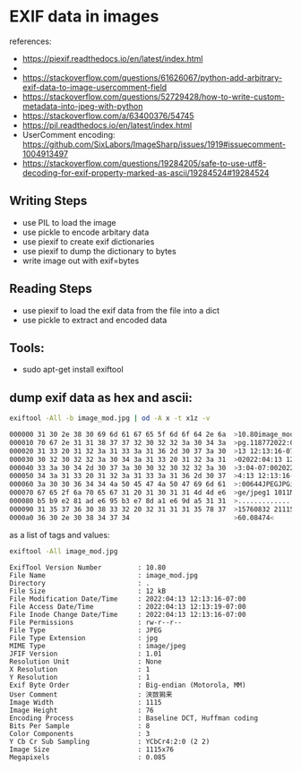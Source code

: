 # EXIF data in images

references:
- https://piexif.readthedocs.io/en/latest/index.html
-
- https://stackoverflow.com/questions/61626067/python-add-arbitrary-exif-data-to-image-usercomment-field
- https://stackoverflow.com/questions/52729428/how-to-write-custom-metadata-into-jpeg-with-python
- https://stackoverflow.com/a/63400376/54745
- https://pil.readthedocs.io/en/latest/index.html
- UserComment encoding: https://github.com/SixLabors/ImageSharp/issues/1919#issuecomment-1004913497
- https://stackoverflow.com/questions/19284205/safe-to-use-utf8-decoding-for-exif-property-marked-as-ascii/19284524#19284524

## Writing Steps

- use PIL to load the image
- use pickle to encode arbitary data
- use piexif to create exif dictionaries
- use piexif to dump the dictionary to bytes
- write image out with exif=bytes

## Reading Steps

- use piexif to load the exif data from the file into a dict
- use pickle to extract and encoded data

## Tools:

- sudo apt-get install exiftool

## dump exif data as hex and ascii:

```bash
exiftool -All -b image_mod.jpg | od -A x -t x1z -v
```

```bash
000000 31 30 2e 38 30 69 6d 61 67 65 5f 6d 6f 64 2e 6a  >10.80image_mod.j<
000010 70 67 2e 31 31 38 37 37 32 30 32 32 3a 30 34 3a  >pg.118772022:04:<
000020 31 33 20 31 32 3a 31 33 3a 31 36 2d 30 37 3a 30  >13 12:13:16-07:0<
000030 30 32 30 32 32 3a 30 34 3a 31 33 20 31 32 3a 31  >02022:04:13 12:1<
000040 33 3a 30 34 2d 30 37 3a 30 30 32 30 32 32 3a 30  >3:04-07:002022:0<
000050 34 3a 31 33 20 31 32 3a 31 33 3a 31 36 2d 30 37  >4:13 12:13:16-07<
000060 3a 30 30 36 34 34 4a 50 45 47 4a 50 47 69 6d 61  >:00644JPEGJPGima<
000070 67 65 2f 6a 70 65 67 31 20 31 30 31 31 4d 4d e6  >ge/jpeg1 1011MM.<
000080 b5 b9 e2 81 ad e6 95 b3 e7 8d a1 e6 9d a5 31 31  >..............11<
000090 31 35 37 36 30 38 33 32 20 32 31 31 31 35 78 37  >15760832 21115x7<
0000a0 36 30 2e 30 38 34 37 34                          >60.08474<
```

as a list of tags and values:

```bash
exiftool -All image_mod.jpg
```

```
ExifTool Version Number         : 10.80
File Name                       : image_mod.jpg
Directory                       : .
File Size                       : 12 kB
File Modification Date/Time     : 2022:04:13 12:13:16-07:00
File Access Date/Time           : 2022:04:13 12:13:19-07:00
File Inode Change Date/Time     : 2022:04:13 12:13:16-07:00
File Permissions                : rw-r--r--
File Type                       : JPEG
File Type Extension             : jpg
MIME Type                       : image/jpeg
JFIF Version                    : 1.01
Resolution Unit                 : None
X Resolution                    : 1
Y Resolution                    : 1
Exif Byte Order                 : Big-endian (Motorola, MM)
User Comment                    : 浹⁭敳獡来
Image Width                     : 1115
Image Height                    : 76
Encoding Process                : Baseline DCT, Huffman coding
Bits Per Sample                 : 8
Color Components                : 3
Y Cb Cr Sub Sampling            : YCbCr4:2:0 (2 2)
Image Size                      : 1115x76
Megapixels                      : 0.085
```
